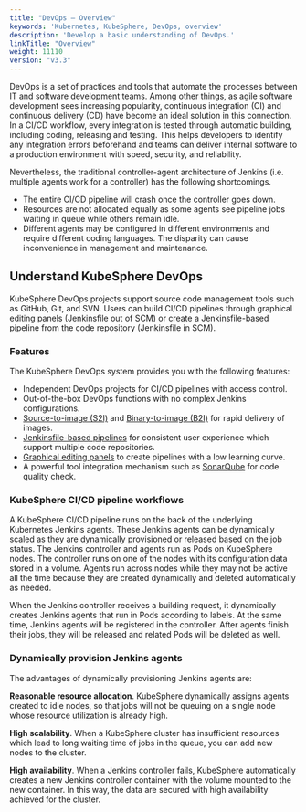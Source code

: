 ```yaml
---
title: "DevOps — Overview"
keywords: 'Kubernetes, KubeSphere, DevOps, overview'
description: 'Develop a basic understanding of DevOps.'
linkTitle: "Overview"
weight: 11110
version: "v3.3"
---
```


DevOps is a set of practices and tools that automate the processes between IT and software development teams. Among other things, as agile software development sees increasing popularity, continuous integration (CI) and continuous delivery (CD) have become an ideal solution in this connection. In a CI/CD workflow, every integration is tested through automatic building, including coding, releasing and testing. This helps developers to identify any integration errors beforehand and teams can deliver internal software to a production environment with speed, security, and reliability.

Nevertheless, the traditional controller-agent architecture of Jenkins (i.e. multiple agents work for a controller) has the following shortcomings.

- The entire CI/CD pipeline will crash once the controller goes down.
- Resources are not allocated equally as some agents see pipeline jobs waiting in queue while others remain idle.
- Different agents may be configured in different environments and require different coding languages. The disparity can cause inconvenience in management and maintenance. 

## Understand KubeSphere DevOps

KubeSphere DevOps projects support source code management tools such as GitHub, Git, and SVN. Users can build CI/CD pipelines through graphical editing panels (Jenkinsfile out of SCM) or create a Jenkinsfile-based pipeline from the code repository (Jenkinsfile in SCM).

### Features

The KubeSphere DevOps system provides you with the following features:

- Independent DevOps projects for CI/CD pipelines with access control.
- Out-of-the-box DevOps functions with no complex Jenkins configurations.
- [Source-to-image (S2I)](../../../project-user-guide/image-builder/source-to-image/) and [Binary-to-image (B2I)](../../../project-user-guide/image-builder/binary-to-image/) for rapid delivery of images.
- [Jenkinsfile-based pipelines](../../../devops-user-guide/how-to-use/pipelines/create-a-pipeline-using-jenkinsfile/) for consistent user experience which support multiple code repositories.
- [Graphical editing panels](../../../devops-user-guide/how-to-use/pipelines/create-a-pipeline-using-graphical-editing-panel/) to create pipelines with a low learning curve.
- A powerful tool integration mechanism such as [SonarQube](../../../devops-user-guide/how-to-integrate/sonarqube/) for code quality check.

### KubeSphere CI/CD pipeline workflows

A KubeSphere CI/CD pipeline runs on the back of the underlying Kubernetes Jenkins agents. These Jenkins agents can be dynamically scaled as they are dynamically provisioned or released based on the job status. The Jenkins controller and agents run as Pods on KubeSphere nodes. The controller runs on one of the nodes with its configuration data stored in a volume. Agents run across nodes while they may not be active all the time because they are created dynamically and deleted automatically as needed.

When the Jenkins controller receives a building request, it dynamically creates Jenkins agents that run in Pods according to labels. At the same time, Jenkins agents will be registered in the controller. After agents finish their jobs, they will be released and related Pods will be deleted as well.

### Dynamically provision Jenkins agents

The advantages of dynamically provisioning Jenkins agents are:

**Reasonable resource allocation**. KubeSphere dynamically assigns agents created to idle nodes, so that jobs will not be queuing on a single node whose resource utilization is already high.

**High scalability**. When a KubeSphere cluster has insufficient resources which lead to long waiting time of jobs in the queue, you can add new nodes to the cluster.

**High availability**. When a Jenkins controller fails, KubeSphere automatically creates a new Jenkins controller container with the volume mounted to the new container. In this way, the data are secured with high availability achieved for the cluster.
